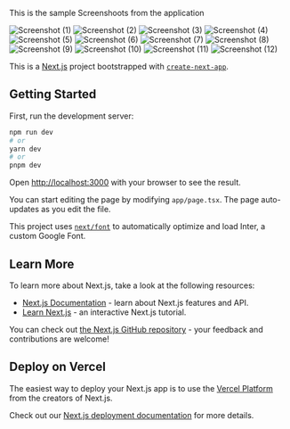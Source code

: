 This is the sample Screenshoots from the application

![Screenshot (1)](https://github.com/Daniel-Zelalem/Next.js-Messenger-App/assets/106803484/84bc3992-ccd5-41c6-bb1b-4ec73c4fa9a5)
![Screenshot (2)](https://github.com/Daniel-Zelalem/Next.js-Messenger-App/assets/106803484/38f8f4fd-3bba-4af7-a8ef-7fd35c3569b2)
![Screenshot (3)](https://github.com/Daniel-Zelalem/Next.js-Messenger-App/assets/106803484/5fe33445-eb2c-43c0-b8fd-bb5a3c4e1a6e)
![Screenshot (4)](https://github.com/Daniel-Zelalem/Next.js-Messenger-App/assets/106803484/964512d9-9bea-40c1-bdc9-7d46e1ab836b)
![Screenshot (5)](https://github.com/Daniel-Zelalem/Next.js-Messenger-App/assets/106803484/03eb0e72-13cc-4588-962f-2429caa836cd)
![Screenshot (6)](https://github.com/Daniel-Zelalem/Next.js-Messenger-App/assets/106803484/51ed5840-245f-4c7e-a6f1-4e4b645cf98f)
![Screenshot (7)](https://github.com/Daniel-Zelalem/Next.js-Messenger-App/assets/106803484/71943ee6-f795-4bde-833f-ccdecc2d4bbd)
![Screenshot (8)](https://github.com/Daniel-Zelalem/Next.js-Messenger-App/assets/106803484/4c1fac6f-4f9f-497c-beb9-35500dd5cee8)
![Screenshot (9)](https://github.com/Daniel-Zelalem/Next.js-Messenger-App/assets/106803484/1d756b22-6f00-4bfe-b2df-6dbc18a9d068)
![Screenshot (10)](https://github.com/Daniel-Zelalem/Next.js-Messenger-App/assets/106803484/ab5975a1-ace0-4b35-b768-8e40febc0254)
![Screenshot (11)](https://github.com/Daniel-Zelalem/Next.js-Messenger-App/assets/106803484/5a408eef-14b1-45bb-97e4-34a92739f831)
![Screenshot (12)](https://github.com/Daniel-Zelalem/Next.js-Messenger-App/assets/106803484/0e2d140b-7381-4591-9b1c-48383d955652)





This is a [Next.js](https://nextjs.org/) project bootstrapped with [`create-next-app`](https://github.com/vercel/next.js/tree/canary/packages/create-next-app).

## Getting Started

First, run the development server:

```bash
npm run dev
# or
yarn dev
# or
pnpm dev
```

Open [http://localhost:3000](http://localhost:3000) with your browser to see the result.

You can start editing the page by modifying `app/page.tsx`. The page auto-updates as you edit the file.

This project uses [`next/font`](https://nextjs.org/docs/basic-features/font-optimization) to automatically optimize and load Inter, a custom Google Font.

## Learn More

To learn more about Next.js, take a look at the following resources:

- [Next.js Documentation](https://nextjs.org/docs) - learn about Next.js features and API.
- [Learn Next.js](https://nextjs.org/learn) - an interactive Next.js tutorial.

You can check out [the Next.js GitHub repository](https://github.com/vercel/next.js/) - your feedback and contributions are welcome!

## Deploy on Vercel

The easiest way to deploy your Next.js app is to use the [Vercel Platform](https://vercel.com/new?utm_medium=default-template&filter=next.js&utm_source=create-next-app&utm_campaign=create-next-app-readme) from the creators of Next.js.

Check out our [Next.js deployment documentation](https://nextjs.org/docs/deployment) for more details.
